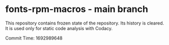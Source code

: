 # fonts-rpm-macros - main branch

This repository contains frozen state of the repository.
Its history is cleared. It is used only for static code
analysis with Codacy.

Commit Time: 1692989648